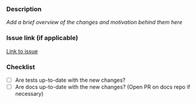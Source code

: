 ### Description
*Add a brief overview of the changes and motivation behind them here*

### Issue link (if applicable)
[Link to issue]()

### Checklist
- [ ] Are tests up-to-date with the new changes? 
- [ ] Are docs up-to-date with the new changes? (Open PR on docs repo if necessary)
